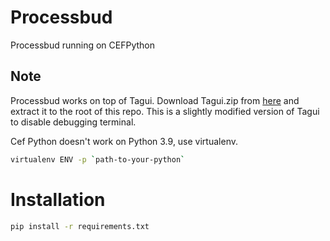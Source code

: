 # Processbud
Processbud running on CEFPython

## Note
Processbud works on top of Tagui. Download Tagui.zip from [here](https://drive.google.com/file/d/1ii9FEN3dEBd10ZbkvPsYeYmaBRUKccu3/view?usp=sharing) and extract it to the root of this repo.
This is a slightly modified version of Tagui to disable debugging terminal.

Cef Python doesn't work on Python 3.9, use virtualenv.
```bash
virtualenv ENV -p `path-to-your-python`
```
# Installation
```bash
pip install -r requirements.txt
```